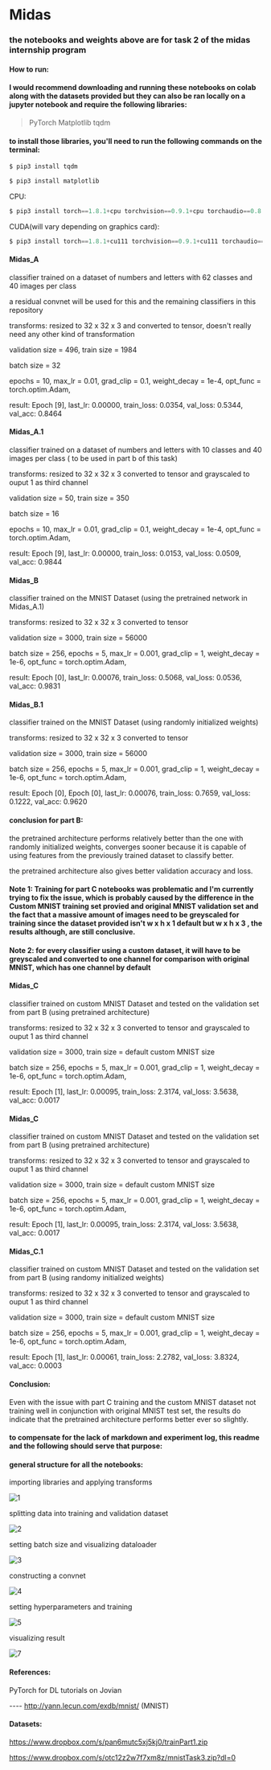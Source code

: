 # Midas
### the notebooks and weights above are for task 2 of the midas internship program

#### How to run: 
#### I would recommend downloading and running these notebooks on colab along with the datasets provided but they can also be ran locally on a jupyter notebook and require the following libraries:
>PyTorch
>Matplotlib
>tqdm

#### to install those libraries, you'll need to run the following commands on the terminal:


```python
$ pip3 install tqdm
```

```python
$ pip3 install matplotlib
```
CPU:

```python
$ pip3 install torch==1.8.1+cpu torchvision==0.9.1+cpu torchaudio==0.8.1 -f https://download.pytorch.org/whl/torch_stable.html
```
CUDA(will vary depending on graphics card):

```python
$ pip3 install torch==1.8.1+cu111 torchvision==0.9.1+cu111 torchaudio==0.8.1 -f https://download.pytorch.org/whl/torch_stable.htm
```

#### Midas_A 
classifier trained on a dataset of numbers and letters with 62 classes and 40 images per class

a residual convnet will be used for this and the remaining classifiers in this repository

transforms: resized to 32 x 32 x 3 and converted to tensor, doesn't really need any other kind of transformation

validation size = 496, train size = 1984

batch size = 32

epochs = 10,
max_lr = 0.01,
grad_clip = 0.1,
weight_decay = 1e-4,
opt_func = torch.optim.Adam,

result: Epoch [9], last_lr: 0.00000, train_loss: 0.0354, val_loss: 0.5344, val_acc: 0.8464


#### Midas_A.1
classifier trained on a dataset of numbers and letters with 10 classes and 40 images per class ( to be used in part b of this task)

transforms: resized to 32 x 32 x 3 converted to tensor and grayscaled to ouput 1 as third channel

validation size = 50, train size = 350

batch size = 16

epochs = 10,
max_lr = 0.01,
grad_clip = 0.1,
weight_decay = 1e-4,
opt_func = torch.optim.Adam,

result: Epoch [9], last_lr: 0.00000, train_loss: 0.0153, val_loss: 0.0509, val_acc: 0.9844

#### Midas_B
classifier trained on the MNIST Dataset  (using the pretrained network in Midas_A.1)

transforms: resized to 32 x 32 x 3 converted to tensor 

validation size = 3000, train size = 56000

batch size = 256,
epochs = 5,
max_lr = 0.001,
grad_clip = 1,
weight_decay = 1e-6,
opt_func = torch.optim.Adam,

result: Epoch [0], last_lr: 0.00076, train_loss: 0.5068, val_loss: 0.0536, val_acc: 0.9831

#### Midas_B.1
classifier trained on the MNIST Dataset  (using randomly initialized weights)

transforms: resized to 32 x 32 x 3 converted to tensor 

validation size = 3000, train size = 56000

batch size = 256,
epochs = 5,
max_lr = 0.001,
grad_clip = 1,
weight_decay = 1e-6,
opt_func = torch.optim.Adam,

result: Epoch [0], Epoch [0], last_lr: 0.00076, train_loss: 0.7659, val_loss: 0.1222, val_acc: 0.9620

#### conclusion for part B:

the pretrained architecture performs relatively better than the one with randomly initialized weights, converges sooner because it is capable of using features from the previously trained dataset to classify better.

the pretrained architecture also gives better validation accuracy and loss.

#### Note 1: Training for part C notebooks was problematic and I'm currently trying to fix the issue, which is probably caused by the difference in the Custom MNIST training set provied and original MNIST validation set and the fact that a massive amount of images need to be greyscaled for training since the dataset provided isn't  w x h x 1 default but w x h x 3 , the results although, are still conclusive.

#### Note 2: for every classifier using a custom dataset, it will have to be greyscaled and converted to one channel for comparison with original MNIST, which has one channel by default

#### Midas_C
classifier trained on custom MNIST Dataset and tested on the validation set from part B (using pretrained architecture)

transforms: resized to 32 x 32 x 3 converted to tensor and grayscaled to ouput 1 as third channel

validation size = 3000, train size = default custom MNIST size

batch size = 256,
epochs = 5,
max_lr = 0.001,
grad_clip = 1,
weight_decay = 1e-6,
opt_func = torch.optim.Adam,

result: Epoch [1], last_lr: 0.00095, train_loss: 2.3174, val_loss: 3.5638, val_acc: 0.0017

#### Midas_C
classifier trained on custom MNIST Dataset and tested on the validation set from part B (using pretrained architecture)

transforms: resized to 32 x 32 x 3 converted to tensor and grayscaled to ouput 1 as third channel

validation size = 3000, train size = default custom MNIST size

batch size = 256,
epochs = 5,
max_lr = 0.001,
grad_clip = 1,
weight_decay = 1e-6,
opt_func = torch.optim.Adam,

result: Epoch [1], last_lr: 0.00095, train_loss: 2.3174, val_loss: 3.5638, val_acc: 0.0017

#### Midas_C.1
classifier trained on custom MNIST Dataset and tested on the validation set from part B (using randomy initialized weights)

transforms: resized to 32 x 32 x 3 converted to tensor and grayscaled to ouput 1 as third channel

validation size = 3000, train size = default custom MNIST size

batch size = 256,
epochs = 5,
max_lr = 0.001,
grad_clip = 1,
weight_decay = 1e-6,
opt_func = torch.optim.Adam,

result: Epoch [1], last_lr: 0.00061, train_loss: 2.2782, val_loss: 3.8324, val_acc: 0.0003

#### Conclusion:

Even with the issue with part C training and the custom MNIST dataset not training well in conjunction with original MNIST test set, the results do indicate that the pretrained architecture performs better ever so slightly.

#### to compensate for the lack of markdown and experiment log, this readme and the following should serve that purpose:

#### general structure for all the notebooks:


importing libraries and applying transforms

![1](https://user-images.githubusercontent.com/52780573/113301219-68b51f80-931c-11eb-8bd5-15782ea799c4.png)

splitting data into training and validation dataset

![2](https://user-images.githubusercontent.com/52780573/113301233-6ce13d00-931c-11eb-8853-8f3242377a4a.png)

setting batch size and visualizing dataloader

![3](https://user-images.githubusercontent.com/52780573/113301236-6d79d380-931c-11eb-9fb9-450c698cb7f5.png)

constructing a convnet

![4](https://user-images.githubusercontent.com/52780573/113301241-6eab0080-931c-11eb-8408-0710ea391deb.png)

setting hyperparameters and training

![5](https://user-images.githubusercontent.com/52780573/113301243-6f439700-931c-11eb-87b0-1710c5614483.png)

visualizing result

![7](https://user-images.githubusercontent.com/52780573/113301245-6fdc2d80-931c-11eb-8264-b762891acd96.png)

#### References:

PyTorch for DL tutorials on Jovian 

---- http://yann.lecun.com/exdb/mnist/ (MNIST)

#### Datasets:

https://www.dropbox.com/s/pan6mutc5xj5kj0/trainPart1.zip

https://www.dropbox.com/s/otc12z2w7f7xm8z/mnistTask3.zip?dl=0






